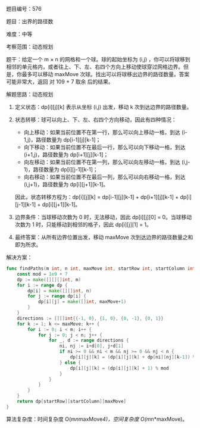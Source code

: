 题目编号：576

题目：出界的路径数

难度：中等

考察范围：动态规划

题干：给定一个 m × n 的网格和一个球。球的起始坐标为 (i,j) ，你可以将球移到相邻的单元格内，或者往上、下、左、右四个方向上移动使球穿过网格边界。但是，你最多可以移动 maxMove 次球。找出可以将球移出边界的路径数量。答案可能非常大，返回 对 109 + 7 取余 后的结果。

解题思路：动态规划

1. 定义状态：dp[i][j][k] 表示从坐标 (i,j) 出发，移动 k 次到达边界的路径数量。

2. 状态转移：球可以向上、下、左、右四个方向移动，因此有四种情况：

    - 向上移动：如果当前位置不在第一行，那么可以向上移动一格，到达 (i-1,j)，路径数量为 dp[i-1][j][k-1]；
    - 向下移动：如果当前位置不在最后一行，那么可以向下移动一格，到达 (i+1,j)，路径数量为 dp[i+1][j][k-1]；
    - 向左移动：如果当前位置不在第一列，那么可以向左移动一格，到达 (i,j-1)，路径数量为 dp[i][j-1][k-1]；
    - 向右移动：如果当前位置不在最后一列，那么可以向右移动一格，到达 (i,j+1)，路径数量为 dp[i][j+1][k-1]。

    因此，状态转移方程为：dp[i][j][k] = dp[i-1][j][k-1] + dp[i+1][j][k-1] + dp[i][j-1][k-1] + dp[i][j+1][k-1]。

3. 边界条件：当球移动次数为 0 时，无法移动，因此 dp[i][j][0] = 0。当球移动次数为 1 时，只能移动到相邻的格子，因此 dp[i][j][1] = 1。

4. 最终答案：从所有边界位置出发，移动 maxMove 次到达边界的路径数量之和即为所求。

解决方案：

```go
func findPaths(m int, n int, maxMove int, startRow int, startColumn int) int {
    const mod = 1e9 + 7
    dp := make([][][]int, m)
    for i := range dp {
        dp[i] = make([][]int, n)
        for j := range dp[i] {
            dp[i][j] = make([]int, maxMove+1)
        }
    }
    directions := [][]int{{-1, 0}, {1, 0}, {0, -1}, {0, 1}}
    for k := 1; k <= maxMove; k++ {
        for i := 0; i < m; i++ {
            for j := 0; j < n; j++ {
                for _, d := range directions {
                    ni, nj := i+d[0], j+d[1]
                    if ni >= 0 && ni < m && nj >= 0 && nj < n {
                        dp[i][j][k] = (dp[i][j][k] + dp[ni][nj][k-1]) % mod
                    } else {
                        dp[i][j][k] = (dp[i][j][k] + 1) % mod
                    }
                }
            }
        }
    }
    return dp[startRow][startColumn][maxMove]
}
```

算法复杂度：时间复杂度 O(m*n*maxMove*4)，空间复杂度 O(m*n*maxMove)。